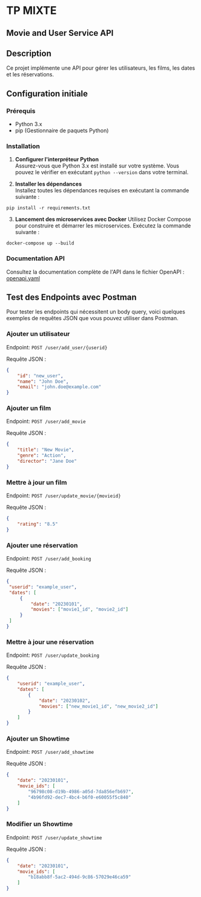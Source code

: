 # TP MIXTE 

## Movie and User Service API

## Description

Ce projet implémente une API pour gérer les utilisateurs, les films, les dates et les réservations.

## Configuration initiale

### Prérequis

- Python 3.x
- pip (Gestionnaire de paquets Python)

### Installation

1. **Configurer l'interpréteur Python**  
   Assurez-vous que Python 3.x est installé sur votre système. Vous pouvez le vérifier en exécutant `python --version` dans votre terminal.

2. **Installer les dépendances**  
   Installez toutes les dépendances requises en exécutant la commande suivante :

```shell
pip install -r requirements.txt
```

3. **Lancement des microservices avec Docker**
   Utilisez Docker Compose pour construire et démarrer les microservices. Exécutez la commande suivante :

```shell
docker-compose up --build
```

### Documentation API

Consultez la documentation complète de l'API dans le fichier OpenAPI : [openapi.yaml](./user/openapi.yaml)

## Test des Endpoints avec Postman

Pour tester les endpoints qui nécessitent un body query, voici quelques exemples de requêtes JSON que vous pouvez utiliser dans Postman.


### Ajouter un utilisateur
Endpoint: ```POST /user/add_user/{userid}```

Requête JSON :
```json
{
    "id": "new_user",
    "name": "John Doe",
    "email": "john.doe@example.com"
}
```

### Ajouter un film
Endpoint: ```POST /user/add_movie```

Requête JSON :

```json
{
    "title": "New Movie",
    "genre": "Action",
    "director": "Jane Doe"
}
```

### Mettre à jour un film
Endpoint: ```POST /user/update_movie/{movieid}```

Requête JSON :

```json
{
    "rating": "8.5"
}
```

### Ajouter une réservation

Endpoint: `POST /user/add_booking`

Requête JSON :
```json
{
 "userid": "example_user",
 "dates": [
     {
         "date": "20230101",
         "movies": ["movie1_id", "movie2_id"]
     }
 ]
}
```

### Mettre à jour une réservation

Endpoint: `POST /user/update_booking`

Requête JSON :
```json
{
    "userid": "example_user",
    "dates": [
        {
            "date": "20230102",
            "movies": ["new_movie1_id", "new_movie2_id"]
        }
    ]
}
```

### Ajouter un Showtime

Endpoint: `POST /user/add_showtime`

Requête JSON :
```json
{
    "date": "20230101",
    "movie_ids": [
        "96798c08-d19b-4986-a05d-7da856efb697",
        "4b96fd92-dec7-4bc4-b6f0-e60055f5c840"
    ]
}
```


### Modifier un Showtime

Endpoint: `POST /user/update_showtime`

Requête JSON :
```json
{
    "date": "20230101",
    "movie_ids": [
        "b18abb8f-5ac2-494d-9c86-57029e46ca59"
    ]
}
```


